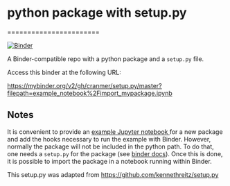 # python package with setup.py
=======================

[![Binder](https://mybinder.org/badge.svg)](https://mybinder.org/v2/gh/cranmer/setup.py/master?filepath=example_notebook%2Fimport_mypackage.ipynb)

A Binder-compatible repo with a python package and a `setup.py` file.

Access this binder at the following URL:

https://mybinder.org/v2/gh/cranmer/setup.py/master?filepath=example_notebook%2Fimport_mypackage.ipynb

## Notes

It is convenient to provide an [example Jupyter notebook ](example_notebook/import_mypackage.ipynb) for a new package and add the hooks necessary to run the example with Binder. However, normally the package will not be included in the python path. To do that, one needs a `setup.py` for the package (see [binder docs](https://mybinder.readthedocs.io/en/latest/using.html#setup-py)). Once this is done, it is possible to import the package in a notebook running within Binder. 

This setup.py was adapted from https://github.com/kennethreitz/setup.py
